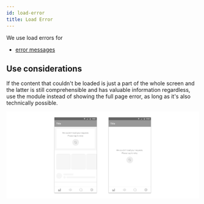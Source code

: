 ```yaml
---
id: load-error
title: Load Error
---
```


We use load errors for

* [error messages](../feedback-scenarios/error-scenario.mdx)

## Use considerations

If the content that couldn't be loaded is just a part of the whole screen and the latter is still comprehensible and has valuable information regardless, use the module instead of showing the full page error, as long as it's also technically possible.

![](../../../img/android_loaderror.jpg)

